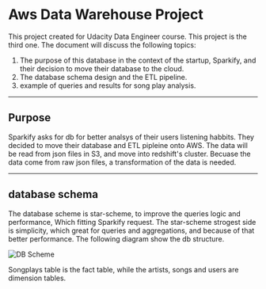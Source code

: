 # Aws Data Warehouse Project

This project created for Udacity Data Engineer course. This project is the third one. 
The document will discuss the following topics:

1. The purpose of this database in the context of the startup, Sparkify, and their decision to move their database to the cloud.  
2. The database schema design and the ETL pipeline.
3. example of queries and results for song play analysis.

___
## Purpose

Sparkify asks for db for better analsys of their users listening habbits. They decided to move their database and ETL pipleine onto AWS. The data will be read from json files in S3, and move into redshift's cluster. Becuase the data come from raw json files, a transformation of the data is needed.

___
## database schema

The database scheme is star-scheme, to improve the queries logic and performance, Which fitting Sparkify request. The star-scheme strogest side is simplicity, which great for queries and aggregations, and because of that better performance. The following diagram show the db structure.  

![DB Scheme](https://i.imgur.com/hBCnPIz.png)

Songplays table is the fact table, while the artists, songs and users are dimension tables.



